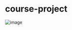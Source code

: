 # course-project
![image](https://user-images.githubusercontent.com/76668055/140856553-779c3c45-31f9-47ce-acd1-5a59859b6b9b.png)
